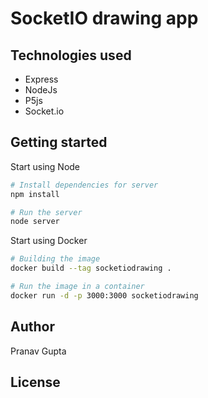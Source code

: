 # SocketIO drawing app 

## Technologies used
- Express
- NodeJs
- P5js
- Socket.io



## Getting started

Start using Node

```bash
# Install dependencies for server
npm install

# Run the server
node server
```

Start using Docker

```bash
# Building the image
docker build --tag socketiodrawing .

# Run the image in a container
docker run -d -p 3000:3000 socketiodrawing
```

## Author

Pranav Gupta


## License

